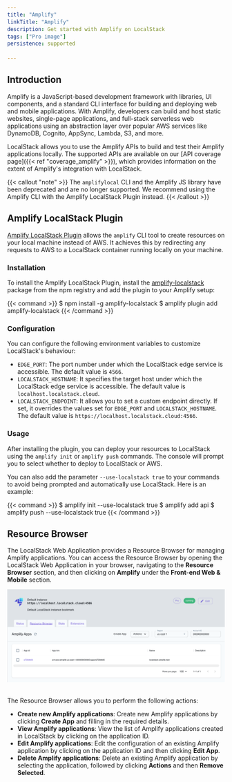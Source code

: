 ```yaml
---
title: "Amplify"
linkTitle: "Amplify"
description: Get started with Amplify on LocalStack
tags: ["Pro image"]
persistence: supported

---
```


## Introduction

Amplify is a JavaScript-based development framework with libraries, UI components, and a standard CLI interface for building and deploying web and mobile applications.
With Amplify, developers can build and host static websites, single-page applications, and full-stack serverless web applications using an abstraction layer over popular AWS services like DynamoDB, Cognito, AppSync, Lambda, S3, and more.

LocalStack allows you to use the Amplify APIs to build and test their Amplify applications locally.
The supported APIs are available on our [API coverage page]({{< ref "coverage_amplify" >}}), which provides information on the extent of Amplify's integration with LocalStack.

{{< callout "note" >}}
The `amplifylocal` CLI and the Amplify JS library have been deprecated and are no longer supported.
We recommend using the Amplify CLI with the Amplify LocalStack Plugin instead.
{{< /callout >}}

## Amplify LocalStack Plugin

[Amplify LocalStack Plugin](https://github.com/localstack/amplify-localstack) allows the `amplify` CLI tool to create resources on your local machine instead of AWS.
It achieves this by redirecting any requests to AWS to a LocalStack container running locally on your machine.

### Installation

To install the Amplify LocalStack Plugin, install the [amplify-localstack](https://www.npmjs.com/package/amplify-localstack) package from the npm registry and add the plugin to your Amplify setup:

{{< command >}}
$ npm install -g amplify-localstack
$ amplify plugin add amplify-localstack
{{< /command >}}

### Configuration

You can configure the following environment variables to customize LocalStack's behaviour:

- `EDGE_PORT`: The port number under which the LocalStack edge service is accessible.
  The default value is `4566`.
- `LOCALSTACK_HOSTNAME`: It specifies the target host under which the LocalStack edge service is accessible.
  The default value is `localhost.localstack.cloud`.
- `LOCALSTACK_ENDPOINT`: It allows you to set a custom endpoint directly.
  If set, it overrides the values set for `EDGE_PORT` and `LOCALSTACK_HOSTNAME`.
  The default value is `https://localhost.localstack.cloud:4566`.

### Usage

After installing the plugin, you can deploy your resources to LocalStack using the `amplify init` or `amplify push` commands.
The console will prompt you to select whether to deploy to LocalStack or AWS.

You can also add the parameter `--use-localstack true` to your commands to avoid being prompted and automatically use LocalStack.
Here is an example:

{{< command >}}
$ amplify init --use-localstack true
$ amplify add api
$ amplify push --use-localstack true
{{< /command >}}

## Resource Browser

The LocalStack Web Application provides a Resource Browser for managing Amplify applications.
You can access the Resource Browser by opening the LocalStack Web Application in your browser, navigating to the **Resource Browser** section, and then clicking on **Amplify** under the **Front-end Web & Mobile** section.

<img src="amplify-resource-browser.png" alt="Amplify Resource Browser" title="Amplify Resource Browser" width="900" />
<br><br>

The Resource Browser allows you to perform the following actions:

- **Create new Amplify applications**: Create new Amplify applications by clicking **Create App** and filling in the required details.
- **View Amplify applications**: View the list of Amplify applications created in LocalStack by clicking on the application ID.
- **Edit Amplify applications**: Edit the configuration of an existing Amplify application by clicking on the application ID and then clicking **Edit App**.
- **Delete Amplify applications**: Delete an existing Amplify application by selecting the application, followed by clicking **Actions** and then **Remove Selected**.
